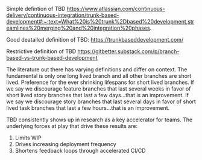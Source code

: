 Simple defintion of TBD https://www.atlassian.com/continuous-delivery/continuous-integration/trunk-based-development#:~:text=What%20is%20trunk%2Dbased%20development,streamlines%20merging%20and%20integration%20phases.

Good deatailed definition of TBD: https://trunkbaseddevelopment.com/

Restrictive definition of TBD https://gitbetter.substack.com/p/branch-based-vs-trunk-based-development

The literature out there has varying definitions and differ on context. The fundamental is only one long lived branch and all other branches are short lived. Preference for the ever shrinking lifespans for short lived branches. If we say we discourage feature branches that last several weeks in favor of short lived story branches that last a few days...that is an improvement.  If we say we discourage story branches that last several days in favor of short lived task branches that last a few hours...that is an improvement.

TBD consistently shows up in research as a key accelerator for teams. The underlying forces at play that drive these results are:
1.	Limits WIP
2.	Drives increasing deployment frequency
3.	Shortens feedback loops through accelerated CI/CD

